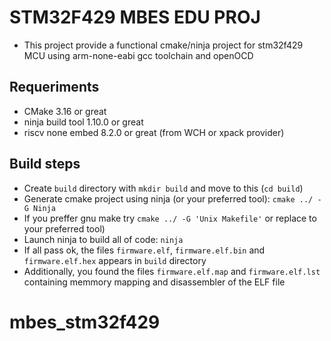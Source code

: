 # STM32F429 MBES EDU PROJ

 - This project provide a functional cmake/ninja project for
   stm32f429 MCU using arm-none-eabi gcc toolchain and openOCD 

## Requeriments

 - CMake 3.16 or great
 - ninja build tool 1.10.0 or great
 - riscv none embed 8.2.0 or great (from WCH or xpack provider)

## Build steps

 - Create `build` directory with `mkdir build` and move to this (`cd build`)
 - Generate cmake project using ninja (or your preferred tool): `cmake ../ -G Ninja`
 - If you preffer gnu make try `cmake ../ -G 'Unix Makefile'` or replace to your preferred tool)
 - Launch ninja to build all of code: `ninja`
 - If all pass ok, the files `firmware.elf`, `firmware.elf.bin` and `firmware.elf.hex` appears in `build` directory
 - Additionally, you found the files `firmware.elf.map` and `firmware.elf.lst` containing memmory mapping and disassembler of the ELF file
# mbes_stm32f429
